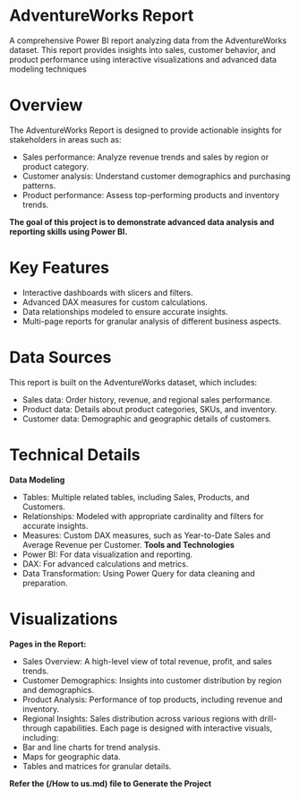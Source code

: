 # AdventureWorks Report 
A comprehensive Power BI report analyzing data from the AdventureWorks dataset. This report provides insights into sales, customer behavior, and product performance using interactive visualizations and advanced data modeling techniques
# Overview
The AdventureWorks Report is designed to provide actionable insights for stakeholders in areas such as:
- Sales performance: Analyze revenue trends and sales by region or product category.
- Customer analysis: Understand customer demographics and purchasing patterns.
- Product performance: Assess top-performing products and inventory trends.

 **The goal of this project is to demonstrate advanced data analysis and reporting skills using Power BI.**

# Key Features
- Interactive dashboards with slicers and filters.
- Advanced DAX measures for custom calculations.
- Data relationships modeled to ensure accurate insights.
- Multi-page reports for granular analysis of different business aspects.
# Data Sources
This report is built on the AdventureWorks dataset, which includes:
+ Sales data: Order history, revenue, and regional sales performance.
+ Product data: Details about product categories, SKUs, and inventory.
+ Customer data: Demographic and geographic details of customers.
# Technical Details
**Data Modeling**
+ Tables: Multiple related tables, including Sales, Products, and Customers.
+ Relationships: Modeled with appropriate cardinality and filters for accurate insights.
+ Measures: Custom DAX measures, such as Year-to-Date Sales and Average Revenue per Customer.
**Tools and Technologies**
+ Power BI: For data visualization and reporting.
+ DAX: For advanced calculations and metrics.
+ Data Transformation: Using Power Query for data cleaning and preparation.
# Visualizations
**Pages in the Report:**
+ Sales Overview: A high-level view of total revenue, profit, and sales trends.
+ Customer Demographics: Insights into customer distribution by region and demographics.
+ Product Analysis: Performance of top products, including revenue and inventory.
+ Regional Insights: Sales distribution across various regions with drill-through capabilities.
Each page is designed with interactive visuals, including:
+ Bar and line charts for trend analysis.
+ Maps for geographic data.
+ Tables and matrices for granular details.

 **Refer the (/How to us.md) file to Generate the Project**
